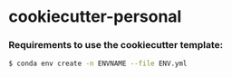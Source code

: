 # cookiecutter-personal

### Requirements to use the cookiecutter template:

``` bash
$ conda env create -n ENVNAME --file ENV.yml
```

